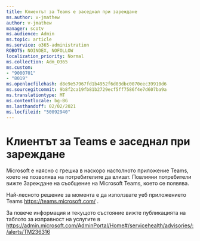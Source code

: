 ```yaml
---
title: Клиентът за Teams е заседнал при зареждане
ms.author: v-jmathew
author: v-jmathew
manager: scotv
ms.audience: Admin
ms.topic: article
ms.service: o365-administration
ROBOTS: NOINDEX, NOFOLLOW
localization_priority: Normal
ms.collection: Adm_O365
ms.custom:
- "9000701"
- "8019"
ms.openlocfilehash: d8e9e57967fd1b4952f6d03dbc0070eec39910d6
ms.sourcegitcommit: 9b8f2ca19fb81b2729ecf5ff7586f4e7d607ba9a
ms.translationtype: MT
ms.contentlocale: bg-BG
ms.lasthandoff: 02/02/2021
ms.locfileid: "50092940"
---
```

# <a name="teams-client-is-stuck-on-loading"></a>Клиентът за Teams е заседнал при зареждане

Microsoft е наясно с грешка в наскоро настолното приложение Teams, което не позволява на потребителите да влизат. Повлияни потребители вижте Зареждане на съобщение на Microsoft Teams, което се появява.

Най-лесното решение за момента е да използвате уеб приложението Teams <https://teams.microsoft.com/> .

За повече информация и текущото състояние вижте публикацията на таблото за изправност на услугите в <https://admin.microsoft.com/AdminPortal/Home#/servicehealth/advisories/:/alerts/TM236316>
